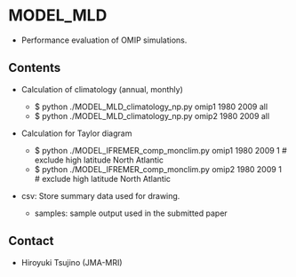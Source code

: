 MODEL_MLD
========

  * Performance evaluation of OMIP simulations.


Contents
-------

  * Calculation of climatology (annual, monthly)

    - $ python ./MODEL_MLD_climatology_np.py omip1 1980 2009 all
    - $ python ./MODEL_MLD_climatology_np.py omip2 1980 2009 all


  * Calculation for Taylor diagram

    - $ python ./MODEL_IFREMER_comp_monclim.py omip1 1980 2009 1  # exclude high latitude North Atlantic
    - $ python ./MODEL_IFREMER_comp_monclim.py omip2 1980 2009 1  # exclude high latitude North Atlantic


* csv: Store summary data used for drawing.

    - samples: sample output used in the submitted paper


Contact
--------

  * Hiroyuki Tsujino (JMA-MRI)
